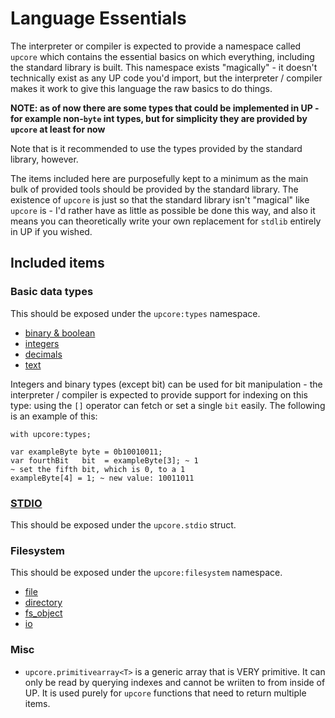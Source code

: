 # Language Essentials

The interpreter or compiler is expected to provide a namespace called `upcore` which contains the essential basics on which everything, including the standard library is built. This namespace exists "magically" - it doesn't technically exist as any UP code you'd import, but the interpreter / compiler makes it work to give this language the raw basics to do things.

**NOTE: as of now there are some types that could be implemented in UP - for example non-`byte` int types, but for simplicity they are provided by `upcore` at least for now**

Note that is it recommended to use the types provided by the standard library, however.

The items included here are purposefully kept to a minimum as the main bulk of provided tools should be provided by the standard library. The existence of `upcore` is just so that the standard library isn't "magical" like `upcore` is - I'd rather have as little as possible be done this way, and also it means you can theoretically write your own replacement for `stdlib` entirely in UP if you wished.

## Included items

### Basic data types

This should be exposed under the `upcore:types` namespace.

- [binary & boolean](https://github.com/up-lang/spec/blob/master/essentials/basic_types/binary.md)
- [integers](https://github.com/up-lang/spec/blob/master/essentials/basic_types/integers.md)
- [decimals](https://github.com/up-lang/spec/blob/master/essentials/basic_types/decimals.md)
- [text](https://github.com/up-lang/spec/blob/master/essentials/basic_types/text.md)

Integers and binary types (except bit) can be used for bit manipulation - the interpreter / compiler is expected to provide support for indexing on this type: using the `[]` operator can fetch or set a single `bit` easily. The following is an example of this:

```up
with upcore:types;

var exampleByte byte = 0b10010011;
var fourthBit   bit  = exampleByte[3]; ~ 1
~ set the fifth bit, which is 0, to a 1
exampleByte[4] = 1; ~ new value: 10011011
```

### [STDIO](https://github.com/up-lang/spec/blob/master/essentials/stdio.md)

This should be exposed under the `upcore.stdio` struct.

### Filesystem

This should be exposed under the `upcore:filesystem` namespace.

- [file](https://github.com/up-lang/spec/blob/master/essentials/filesystem/file.md)
- [directory](https://github.com/up-lang/spec/blob/master/essentials/filesystem/directory.md)
- [fs_object](https://github.com/up-lang/spec/blob/master/essentials/filesystem/fs_object.md)
- [io](https://github.com/up-lang/spec/blob/master/essentials/filesystem/io.md)

### Misc

- `upcore.primitivearray<T>` is a generic array that is VERY primitive. It can only be read by querying indexes and cannot be wriiten to from inside of UP. It is used purely for `upcore` functions that need to return multiple items.
